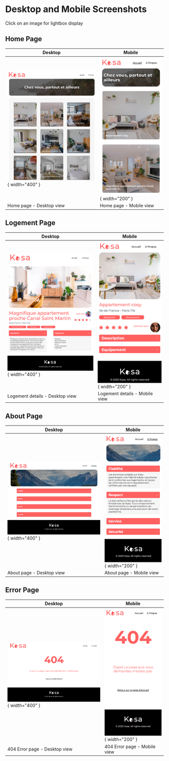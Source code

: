 # Desktop and Mobile Screenshots

Click on an image for lightbox display

## Home Page
| Desktop | Mobile |
|---------|---------|
| ![Home Desktop](https://github.com/ldnpto/ocr-p8-FrontEnd_location_immobiliere/blob/main/src/assets/images/Kasa-Home.png?raw=true){ width="400" } | ![Home Mobile](https://github.com/ldnpto/ocr-p8-FrontEnd_location_immobiliere/blob/main/src/assets/images/Kasa-mobile-Home.png?raw=true){ width="200" } |
| Home page - Desktop view | Home page - Mobile view |

## Logement Page
| Desktop | Mobile |
|---------|---------|
| ![Logement Desktop](https://github.com/ldnpto/ocr-p8-FrontEnd_location_immobiliere/blob/main/src/assets/images/Kasa-Logement.png?raw=true){ width="400" } | ![Logement Mobile](https://github.com/ldnpto/ocr-p8-FrontEnd_location_immobiliere/blob/main/src/assets/images/Kasa-mobile-Logement.png?raw=true){ width="200" } |
| Logement details - Desktop view | Logement details - Mobile view |

## About Page
| Desktop | Mobile |
|---------|---------|
| ![About Desktop](https://github.com/ldnpto/ocr-p8-FrontEnd_location_immobiliere/blob/main/src/assets/images/Kasa-Apropos.png?raw=true){ width="400" } | ![About Mobile](https://github.com/ldnpto/ocr-p8-FrontEnd_location_immobiliere/blob/main/src/assets/images/Kasa-mobile-Apropos.png?raw=true){ width="200" } |
| About page - Desktop view | About page - Mobile view |

## Error Page
| Desktop | Mobile |
|---------|---------|
| ![Error Desktop](https://github.com/ldnpto/ocr-p8-FrontEnd_location_immobiliere/blob/main/src/assets/images/Kasa-Error.png?raw=true){ width="400" } | ![Error Mobile](https://github.com/ldnpto/ocr-p8-FrontEnd_location_immobiliere/blob/main/src/assets/images/Kasa-mobile-Error.png?raw=true){ width="200" } |
| 404 Error page - Desktop view | 404 Error page - Mobile view |